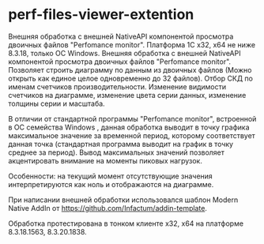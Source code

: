 # perf-files-viewer-extention
Внешняя обработка с внешней NativeAPI компонентой просмотра двоичных файлов "Perfomance monitor". Платформа 1С x32, x64 не ниже 8.3.18, только ОС Windows.
Внешняя обработка с внешней NativeAPI компонентой просмотра двоичных файлов "Perfomance monitor". Позволяет строить диаграмму по данным из двоичных файлов (Можно открыть как единое целое одновременно до 32 файлов). Отбор СКД по именам счетчиков производительности. Изменение видимости счетчиков на диаграмме, изменение цвета серии данных, изменение толщины серии и масштаба.

В отличии от стандартной программы "Perfomance monitor", встроенной в ОС семейства Windows , данная обработка выводит в точку графика максимальное значение за временной период, которому соответствует данная точка (стандартная программа выводит на график в точку среднее за период). Вывод максимальных значений позволяет акцентировать внимание на моменты пиковых нагрузок.

Особенности: на текущий момент отсутствующие значения интерпретируются как ноль и отображаются на диаграмме.

При написании внешней обработки использовался шаблон Modern Native AddIn от https://github.com/Infactum/addin-template.

Обработка протестирована в тонком клиенте x32, x64 на платформе 8.3.18.1563, 8.3.20.1838.
